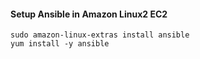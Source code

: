 #### Setup Ansible in Amazon Linux2 EC2

```ssh
sudo amazon-linux-extras install ansible
yum install -y ansible
```
